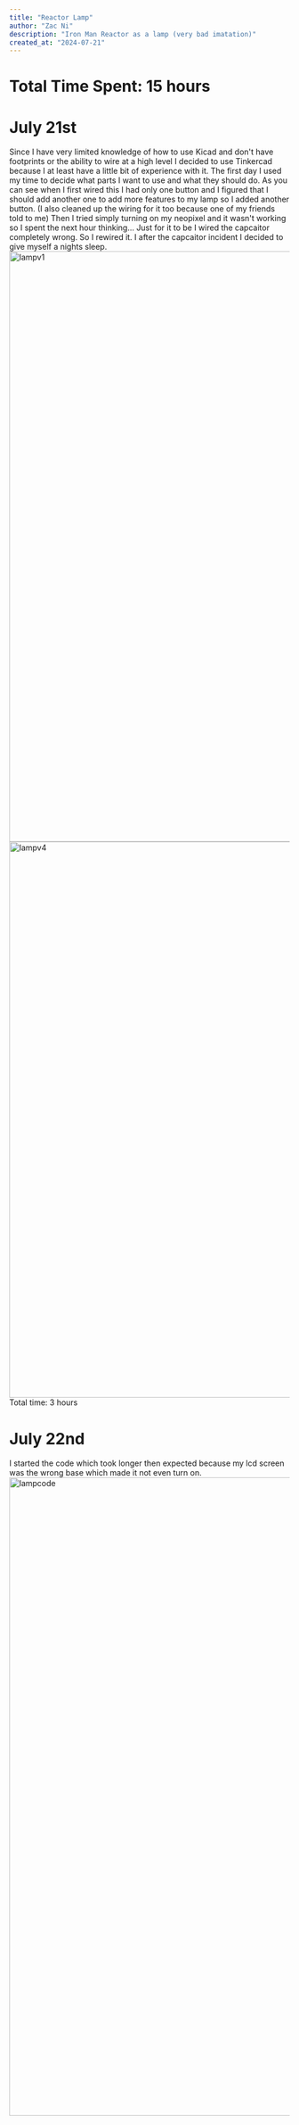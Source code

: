 ```yaml
---
title: "Reactor Lamp"
author: "Zac Ni"
description: "Iron Man Reactor as a lamp (very bad imatation)"
created_at: "2024-07-21"
---
```


# Total Time Spent: 15 hours

# July 21st
Since I have very limited knowledge of how to use Kicad and don't have footprints or the ability to wire at a high level I decided to use Tinkercad because I at least have a little bit of experience with it. The first day I used my time to decide what parts I want to use and what they should do. As you can see when I first wired this I had only one button and I figured that I should add another one to add more features to my lamp so I added another button. (I also cleaned up the wiring for it too because one of my friends told to me) Then I tried simply turning on my neopixel and it wasn't working so I spent the next hour thinking... Just for it to be I wired the capcaitor completely wrong. So I rewired it. I after the capcaitor incident I decided to give myself a nights sleep.
<img width="1404" height="1059" alt="lampv1" src="https://github.com/user-attachments/assets/964cf000-7eb4-491b-ba7f-d6d42013315b" />
<img width="1475" height="997" alt="lampv4" src="https://github.com/user-attachments/assets/a076e6f0-1134-4f66-b240-37b3ea76f88a" />
Total time: 3 hours

# July 22nd
I started the code which took longer then expected because my lcd screen was the wrong base which made it not even turn on.
<img width="563" height="1145" alt="lampcode" src="https://github.com/user-attachments/assets/a1c90129-c66c-4423-a1de-38c56afb4da4" />
